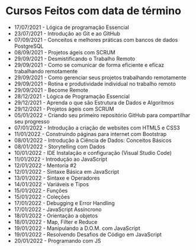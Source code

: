 # Cursos Feitos com data de término
- 17/07/2021 - Lógica de programação Essencial
- 23/07/2021 - Introdução ao Git e ao GitHub
- 07/09/2021 - Conceitos e melhores práticas com bancos de dados PostgreSQL
- 08/09/2021 - Projetos ágeis com SCRUM
- 29/09/2021 - Desmistificando o Trabalho Remoto
- 29/09/2021 - Como se comunicar de forma eficiente e eficaz trabalhando remotamente
- 29/09/2021 - Como gerenciar seus projetos trabalhando remotamente
- 29/09/2021 - Rotina e produtividade individual no trabalho remoto
- 29/09/2021 - Become Remote
- 28/12/2021 - Lógica de Programação Essencial
- 29/12/2021 - Aprenda o que são Estrutura de Dados e Algoritmos
- 29/12/2021 - Projetos ágeis com SCRUM
- 05/01/2022 - Criando seu primeiro repositório GitHub para compartilhar seu progresso
- 07/01/2022 - Introdução a criação de websites com HTML5 e CSS3
- 11/01/2022 - Construindo páginas para internet com Bootstrap
- 08/01/2022 - Introdução à Ciência de Dados: Conceitos Básicos
- 08/01/2022 - Storytelling com Dados
- 10/01/2022 - IDE Instalação e configuração (Visual Studio Code)
- 11/01/2022 - Introdução ao JavaScript
- 12/01/2022 - Mentoria #2
- 12/01/2022 - Sintaxe Básica em JavaScript
- 13/01/2022 - Sintaxe e Operadores
- 14/01/2022 - Variáveis e Tipos
- 15/01/2022 - Funções
- 15/01/2022 - Coleções
- 17/01/2022 - Debugging e Error Handling
- 17/01/2022 - JavaScript Assíncrono
- 18/01/2022 - Orientação a objetos
- 18/01/2022 - Map, Filter e Reduce
- 19/01/2022 - Manipulando a D.O.M. com JavaScript
- 19/01/2022 - Resolvendo Desafios de Código em JavaScript
- 20/01/2022 - Programando com JS